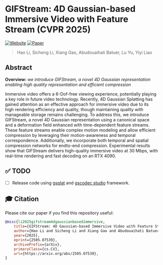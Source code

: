 # GIFStream: 4D Gaussian-based Immersive Video with Feature Stream (CVPR 2025)
[![Website](https://img.shields.io/badge/website-GIFStream-orange)](https://xdimlab.github.io/GIFStream/) [![Paper](https://img.shields.io/badge/arXiv-PDF-b31b1b)](https://arxiv.org/abs/2505.07539)
> Hao Li, Sicheng Li, Xiang Gao, Abudouaihati Batuer, Lu Yu, Yiyi Liao <br>

## Abstract
**Overview:** *we introduce GIFStream, a novel 4D Gaussian representation enabling high quality representation and efficient compression*

Immersive video offers a 6-Dof-free viewing experience, potentially playing a key role in future video technology. Recently, 4D Gaussian Splatting has gained attention as an effective approach for immersive video due to its high rendering efficiency and quality, though maintaining quality with manageable storage remains challenging. To address this, we introduce GIFStream, a novel 4D Gaussian representation using a canonical space and a deformation field enhanced with time-dependent feature streams. These feature streams enable complex motion modeling and allow efficient compression by leveraging their motion-awareness and temporal correspondence. Additionally, we incorporate both temporal and spatial compression networks for endto-end compression. Experimental results show that GIFStream delivers high-quality immersive video at 30 Mbps, with real-time rendering and fast decoding on an RTX 4090.

## ✅ TODO
- [ ] Release code using [gsplat](https://github.com/nerfstudio-project/gsplat/tree/main) and [gscodec studio](https://github.com/JasonLSC/GSCodec_Studio) framework.

## 🎓 Citation

Please cite our paper if you find this repository useful:

```bibtex
@misc{li2025gifstream4dgaussianbasedimmersive,
    title={GIFStream: 4D Gaussian-based Immersive Video with Feature Stream}, 
    author={Hao Li and Sicheng Li and Xiang Gao and Abudouaihati Batuer and Lu Yu and Yiyi Liao},
    year={2025},
    eprint={2505.07539},
    archivePrefix={arXiv},
    primaryClass={cs.CV},
    url={https://arxiv.org/abs/2505.07539}, 
}
```